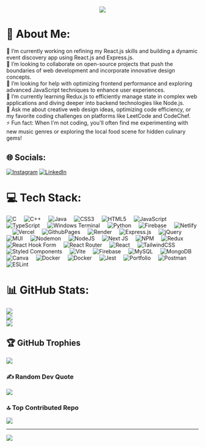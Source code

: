 <h1 align="center">
    <img src="https://readme-typing-svg.herokuapp.com/?font=Righteous&size=35&center=true&vCenter=true&width=500&height=70&duration=4000&lines=Hi+There!+👋;+I'm+Arshil+Amaan+Ansari+👨‍💻;" />
</h1>

# 💫 About Me:
🔭 I’m currently working on refining my React.js skills and building a dynamic event discovery app using React.js and Express.js.<br>👯 I’m looking to collaborate on open-source projects that push the boundaries of web development and incorporate innovative design concepts.<br>🤝 I’m looking for help with optimizing frontend performance and exploring advanced JavaScript techniques to enhance user experiences.<br>🌱 I’m currently learning Redux.js to efficiently manage state in complex web applications and diving deeper into backend technologies like Node.js.<br>💬 Ask me about creative web design ideas, optimizing code efficiency, or my favorite coding challenges on platforms like LeetCode and CodeChef.<br>⚡ Fun fact: When I'm not coding, you'll often find me experimenting with new music genres or exploring the local food scene for hidden culinary gems!


## 🌐 Socials:
[![Instagram](https://img.shields.io/badge/Instagram-%23E4405F.svg?logo=Instagram&logoColor=white)](https://instagram.com/arshil_amaan) [![LinkedIn](https://img.shields.io/badge/LinkedIn-%230077B5.svg?logo=linkedin&logoColor=white)](https://linkedin.com/in/arshil-amaan) 

# 💻 Tech Stack:
![C](https://img.shields.io/badge/c-%2300599C.svg?style=flat-square&logo=c&logoColor=white) &nbsp; &nbsp; ![C++](https://img.shields.io/badge/c++-%2300599C.svg?style=flat-square&logo=c%2B%2B&logoColor=white) &nbsp; &nbsp; ![Java](https://img.shields.io/badge/java-%23ED8B00.svg?style=flat-square&logo=openjdk&logoColor=white) &nbsp; &nbsp; ![CSS3](https://img.shields.io/badge/css3-%231572B6.svg?style=flat-square&logo=css3&logoColor=white) &nbsp; &nbsp; ![HTML5](https://img.shields.io/badge/html5-%23E34F26.svg?style=flat-square&logo=html5&logoColor=white) &nbsp; &nbsp; ![JavaScript](https://img.shields.io/badge/javascript-%23323330.svg?style=flat-square&logo=javascript&logoColor=%23F7DF1E) &nbsp; &nbsp; ![TypeScript](https://img.shields.io/badge/typescript-%23007ACC.svg?style=flat-square&logo=typescript&logoColor=white) &nbsp; &nbsp; ![Windows Terminal](https://img.shields.io/badge/Windows%20Terminal-%234D4D4D.svg?style=flat-square&logo=windows-terminal&logoColor=white) &nbsp; &nbsp; ![Python](https://img.shields.io/badge/python-3670A0?style=flat-square&logo=python&logoColor=ffdd54) &nbsp; &nbsp; ![Firebase](https://img.shields.io/badge/firebase-%23039BE5.svg?style=flat-square&logo=firebase) &nbsp; &nbsp; ![Netlify](https://img.shields.io/badge/netlify-%23000000.svg?style=flat-square&logo=netlify&logoColor=#00C7B7) &nbsp; &nbsp; ![Vercel](https://img.shields.io/badge/vercel-%23000000.svg?style=flat-square&logo=vercel&logoColor=white) &nbsp; &nbsp; ![GithubPages](https://img.shields.io/badge/github%20pages-121013?style=flat-square&logo=github&logoColor=white) &nbsp; &nbsp; ![Render](https://img.shields.io/badge/Render-%46E3B7.svg?style=flat-square&logo=render&logoColor=white) &nbsp; &nbsp; ![Express.js](https://img.shields.io/badge/express.js-%23404d59.svg?style=flat-square&logo=express&logoColor=%2361DAFB) &nbsp; &nbsp; ![jQuery](https://img.shields.io/badge/jquery-%230769AD.svg?style=flat-square&logo=jquery&logoColor=white) &nbsp; &nbsp; ![MUI](https://img.shields.io/badge/MUI-%230081CB.svg?style=flat-square&logo=mui&logoColor=white) &nbsp; &nbsp; ![Nodemon](https://img.shields.io/badge/NODEMON-%23323330.svg?style=flat-square&logo=nodemon&logoColor=%BBDEAD) &nbsp; &nbsp; ![NodeJS](https://img.shields.io/badge/node.js-6DA55F?style=flat-square&logo=node.js&logoColor=white) &nbsp; &nbsp; ![Next JS](https://img.shields.io/badge/Next-black?style=flat-square&logo=next.js&logoColor=white) &nbsp; &nbsp; ![NPM](https://img.shields.io/badge/NPM-%23CB3837.svg?style=flat-square&logo=npm&logoColor=white) &nbsp; &nbsp; ![Redux](https://img.shields.io/badge/redux-%23593d88.svg?style=flat-square&logo=redux&logoColor=white) &nbsp; &nbsp; ![React Hook Form](https://img.shields.io/badge/React%20Hook%20Form-%23EC5990.svg?style=flat-square&logo=reacthookform&logoColor=white) &nbsp; &nbsp; ![React Router](https://img.shields.io/badge/React_Router-CA4245?style=flat-square&logo=react-router&logoColor=white) &nbsp; &nbsp; ![React](https://img.shields.io/badge/react-%2320232a.svg?style=flat-square&logo=react&logoColor=%2361DAFB) &nbsp; &nbsp; ![TailwindCSS](https://img.shields.io/badge/tailwindcss-%2338B2AC.svg?style=flat-square&logo=tailwind-css&logoColor=white) &nbsp; &nbsp; ![Styled Components](https://img.shields.io/badge/styled--components-DB7093?style=flat-square&logo=styled-components&logoColor=white) &nbsp; &nbsp; ![Vite](https://img.shields.io/badge/vite-%23646CFF.svg?style=flat-square&logo=vite&logoColor=white) &nbsp; &nbsp; ![Firebase](https://img.shields.io/badge/Firebase-039BE5?style=flat-square&logo=Firebase&logoColor=white) &nbsp; &nbsp; ![MySQL](https://img.shields.io/badge/mysql-%2300000f.svg?style=flat-square&logo=mysql&logoColor=white) &nbsp; &nbsp; ![MongoDB](https://img.shields.io/badge/MongoDB-%234ea94b.svg?style=flat-square&logo=mongodb&logoColor=white) &nbsp; &nbsp; ![Canva](https://img.shields.io/badge/Canva-%2300C4CC.svg?style=flat-square&logo=Canva&logoColor=white) &nbsp; &nbsp; ![Docker](https://img.shields.io/badge/docker-%230db7ed.svg?style=flat-square&logo=docker&logoColor=white) &nbsp; &nbsp; ![Docker](https://img.shields.io/badge/docker-%230db7ed.svg?style=flat-square&logo=docker&logoColor=white) &nbsp; &nbsp; ![Jest](https://img.shields.io/badge/-jest-%23C21325?style=flat-square&logo=jest&logoColor=white) &nbsp; &nbsp; ![Portfolio](https://img.shields.io/badge/Portfolio-%23000000.svg?style=flat-square&logo=firefox&logoColor=#FF7139) &nbsp; &nbsp; ![Postman](https://img.shields.io/badge/Postman-FF6C37?style=flat-square&logo=postman&logoColor=white) &nbsp; &nbsp; ![ESLint](https://img.shields.io/badge/ESLint-4B3263?style=flat-square&logo=eslint&logoColor=white)
# 📊 GitHub Stats:
![](https://github-readme-stats.vercel.app/api?username=arshil-amaan&theme=tokyonight&hide_border=false&include_all_commits=false&count_private=false)<br/>
![](https://github-readme-streak-stats.herokuapp.com/?user=arshil-amaan&theme=tokyonight&hide_border=false)<br/>
![](https://github-readme-stats.vercel.app/api/top-langs/?username=arshil-amaan&theme=tokyonight&hide_border=false&include_all_commits=false&count_private=false&layout=compact)

## 🏆 GitHub Trophies
![](https://github-profile-trophy.vercel.app/?username=arshil-amaan&theme=tokyonight&no-frame=true&no-bg=true&margin-w=4)

### ✍️ Random Dev Quote
![](https://quotes-github-readme.vercel.app/api?type=vetical&theme=tokyonight)

### 🔝 Top Contributed Repo
![](https://github-contributor-stats.vercel.app/api?username=arshil-amaan&limit=5&theme=dark&combine_all_yearly_contributions=true)

---
[![](https://visitcount.itsvg.in/api?id=arshil-amaan&icon=6&color=6)](https://visitcount.itsvg.in)

<!-- Proudly created with GPRM ( https://gprm.itsvg.in ) -->
